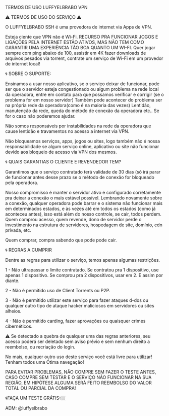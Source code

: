 
TERMOS DE USO LUFFYELBRABO VPN

⚠️ TERMOS DE USO DO SERVIÇO ⚠️





O LUFFYELBRABO SSH é uma provedora de internet via Apps de  VPN.



Esteja ciente que VPN não é Wi-Fi. RECURSO PRA FUNCIONAR JOGOS E LIGAÇÕES PELA INTERNET ESTÃO ATIVOS, MAS NÃO TEM COMO GARANTIR UMA EXPERIÊNCIA TÃO BOA QUANTO UM WI-FI. Quer jogar sempre com ping abaixo de 100, assistir em 4K fazer downloads de arquivos pesados via torrent, contrate um serviço de Wi-Fi em um provedor de internet local!





🌀 SOBRE O SUPORTE:



Ensinamos a usar nosso aplicativo, se o serviço deixar de funcionar, pode ser que o servidor esteja congestionado ou algum problema na rede local da operadora, entre em contato para que possamos verificar e corrigir (se o problema for em nosso servidor) Também pode acontecer do problema ser na própria rede da operadora(como é na maioria das vezes) Lentidão, manutenção da rede, queda do método de conexão da operadora etc.. Se for o caso não poderemos ajudar.



Não somos responsáveis por instabilidades na rede da operadora que cause lentidão e travamentos no acesso a internet via VPN.



Não bloqueamos serviços, apps, jogos ou sites, logo também não é nossa responsabilidade se algum serviço online, aplicativo ou site não funcionar devido aos bloqueio de acesso via VPN dos mesmos.



🌀 QUAIS GARANTIAS O CLIENTE E REVENDEDOR TEM?



Garantimos que o serviço contratado terá validade de 30 dias (só irá parar de funcionar antes desse prazo se o método de conexão for bloqueado pela operadora.



  Nosso compromisso é manter o servidor ativo e configurado corretamente pra deixar a conexão o mais estável possível. Lembrando novamente sobre a conexão, qualquer operadora pode barrar e o sistema não funcionar mais em determinados estados, e às vezes até em todos os estados (como já aconteceu antes), isso está além do nosso controle, se cair, todos perdem. Quem comprou acesso, quem revende, dono de servidor perde o investimento na estrutura de servidores, hospedagem de site, domínio, cdn privada, etc.



Quem comprar, compra sabendo que pode pode cair.





🌀 REGRAS A CUMPRIR



Dentre as regras para utilizar o serviço, temos apenas algumas restrições.





1 - Não ultrapassar o limite contratado. Se contratou pra 1 dispositivo, use apenas 1 dispositivo. Se comprou pra 2 dispositivos, usar em 2. E assim por diante.



2 - Não é permitido uso de Client Torrents ou P2P.



3 - Não é permitido utilizar este serviço para fazer ataques d-dos ou qualquer outro tipo de ataque hacker maliciosos em servidores ou sites alheios.



4 - Não é permitido carding, fazer aprovações ou quaisquer crimes cibernéticos.



⚠️ Se detectado a quebra de qualquer uma das regras anteriores, seu acesso poderá ser deletado sem aviso prévio e sem nenhum direito a reembolso, ou recriação do login.



No mais, qualquer outro uso deste serviço você está livre para utilizar! Tenham todos uma Ótima navegação!



PARA EVITAR PROBLEMAS, NÃO COMPRE SEM FAZER O TESTE ANTES, CASO COMPRE SEM TESTAR E O SERVIÇO NÃO FUNCIONAR NA SUA REGIÃO, EM HIPÓTESE ALGUMA SERÁ FEITO REEMBOLSO DO VALOR TOTAL OU PARCIAL DA COMPRA!





🌀FAÇA UM TESTE GRÁTIS👇🏼



ADM: @luffyelbrabo

